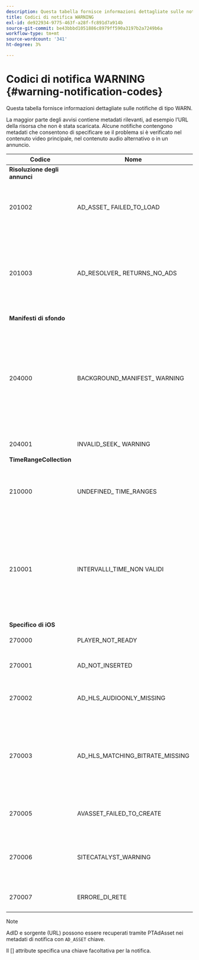 ```yaml
---
description: Questa tabella fornisce informazioni dettagliate sulle notifiche di tipo WARN.
title: Codici di notifica WARNING
exl-id: de922934-9775-463f-a28f-fc891d7a914b
source-git-commit: be43bbbd1051886c8979ff590a3197b2a7249b6a
workflow-type: tm+mt
source-wordcount: '341'
ht-degree: 3%

---
```


# Codici di notifica WARNING {#warning-notification-codes}

Questa tabella fornisce informazioni dettagliate sulle notifiche di tipo WARN.

<!--<a id="section_F25366B6703040E3ADA993C113618F01"></a>-->

La maggior parte degli avvisi contiene metadati rilevanti, ad esempio l’URL della risorsa che non è stata scaricata. Alcune notifiche contengono metadati che consentono di specificare se il problema si è verificato nel contenuto video principale, nel contenuto audio alternativo o in un annuncio.

<table frame="all" colsep="1" rowsep="1" id="table_C24772DF203B4DB2ACE6B475698C4C58"> 
 <thead> 
  <tr rowsep="1"> 
   <th colname="1" class="entry"><b>Codice</b></th> 
   <th colname="2" class="entry"><b>Nome</b></th> 
   <th colname="3" class="entry"><b>InnerNotification&gt;/b&gt;</th> 
   <th colname="4" class="entry"><b>Chiavi metadati</b></th> 
   <th colname="5" class="entry"><b>Commenti</b></th> 
  </tr> 
 </thead>
 <tbody> 
  <tr rowsep="1"> 
   <td colname="1"><b>Risoluzione degli annunci</b> </td> 
   <td colname="2"> </td> 
   <td colname="3"> </td> 
   <td colname="4"> </td> 
   <td colname="5"> </td> 
  </tr> 
  <tr rowsep="1"> 
   <td colname="1"><span class="codeph"> 201002</span> </td> 
   <td colname="2"><span class="codeph"> AD_ASSET_ FAILED_TO_LOAD</span> </td> 
   <td colname="3"> <p>Nessuno </p> </td> 
   <td colname="4"><span class="codeph"> AD_ASSET, INTERNAL_ERROR</span> </td> 
   <td colname="5"> <p>Si è verificato un errore durante il caricamento di un contenuto creativo dell’annuncio. </p> </td> 
  </tr> 
  <tr rowsep="1"> 
   <td colname="1"><span class="codeph"> 201003</span> </td> 
   <td colname="2"><span class="codeph"> AD_RESOLVER_ RETURNS_NO_ADS</span> </td> 
   <td colname="3"> <p>Nessuno </p> </td> 
   <td colname="4"><span class="codeph"> INTERNAL_ERROR, AD_ID,DESCRIZIONE</span> </td> 
   <td colname="5"> <p>Risoluzione dell'annuncio non riuscita a causa di un URL VAST non valido o perché non è stato restituito alcun annuncio dal wrapper VAST. </p> </td> 
  </tr> 
  <tr rowsep="1"> 
   <td colname="1"><b>Manifesti di sfondo</b> </td> 
   <td colname="2"> </td>
   <td colname="3"> </td>
   <td colname="4"> </td>
   <td colname="5"> </td>
  </tr> 
  <tr rowsep="1"> 
   <td colname="1"><span class="codeph"> 204000 </span> </td> 
   <td colname="2"><span class="codeph"> BACKGROUND_MANIFEST_ WARNING</span> </td> 
   <td colname="3"> <p>Nessuno </p> </td> 
   <td colname="4"><span class="codeph"> BACKGROUND_MANIFEST_ WARNING_ERROR</span> <span class="codeph"> BACKGROUND_MANIFEST_ WARNING_NAME</span> <span class="codeph"> DESCRIZIONE</span> </td> 
   <td colname="5"> <p> Errore nel download del manifesto in background. Qualsiasi problema nell’aggiornamento del manifesto in background viene inviato come avviso TVSDK e non causa l’interruzione della riproduzione. </p> </td> 
  </tr> 
  <tr rowsep="1"> 
   <td colname="1"><span class="codeph"> 204001 </span> </td> 
   <td colname="2"><span class="codeph"> INVALID_SEEK_ WARNING</span> </td> 
   <td colname="3"> <p>Nessuno </p> </td> 
   <td colname="4"><span class="codeph"> DESCRIZIONE</span> </td> 
   <td colname="5"> <p></p> </td> 
  </tr> 
  <tr rowsep="1"> 
   <td colname="1"><b>TimeRangeCollection</b> </td> 
   <td colname="2"> </td> 
   <td colname="3"> </td> 
   <td colname="4"> </td> 
   <td colname="5"> </td> 
  </tr> 
  <tr rowsep="1"> 
   <td colname="1"><span class="codeph"> 210000 </span> </td> 
   <td colname="2"><span class="codeph"> UNDEFINED_ TIME_RANGES </span> </td> 
   <td colname="3"> <p>Nessuno </p> </td> 
   <td colname="4"> Nessuno </td> 
   <td colname="5"> La modalità di segnalazione degli annunci è definita come intervallo personalizzato, ma non sono definiti intervalli. </td> 
  </tr> 
  <tr rowsep="1"> 
   <td colname="1"><span class="codeph"> 210001 </span> </td> 
   <td colname="2"><span class="codeph"> INTERVALLI_TIME_NON VALIDI </span> </td> 
   <td colname="3"> <p>Nessuno </p> </td> 
   <td colname="4"><span class="codeph"> DESCRIZIONE </span> </td> 
   <td colname="5"> <p> Uno o più intervalli di tempo non sono validi e verranno ignorati o modificati. </p> <p> DESCRIPTION è una stringa contenente la descrizione degli intervalli non validi. </p> </td> 
  </tr> 
  <tr rowsep="1"> 
   <td colname="1"><b>Specifico di iOS</b> </td> 
   <td colname="2"> </td> 
   <td colname="3"> </td> 
   <td colname="4"> </td> 
   <td colname="5"> </td> 
  </tr> 
  <tr rowsep="1"> 
   <td colname="1"><span class="codeph"> 270000 </span> </td> 
   <td colname="2"><span class="codeph"> PLAYER_NOT_READY </span> </td> 
   <td colname="3"> <p>Nessuno </p> </td> 
   <td colname="4"><span class="codeph"> DESCRIZIONE </span> </td> 
   <td colname="5"> </td> 
  </tr> 
  <tr rowsep="1"> 
   <td colname="1"><span class="codeph"> 270001 </span> </td> 
   <td colname="2"><span class="codeph"> AD_NOT_INSERTED </span> </td> 
   <td colname="3"> <p>Nessuno </p> </td> 
   <td colname="4"> <p>Nessuno </p> </td> 
   <td colname="5"> <p>AD non è stato inserito nel flusso. </p> </td> 
  </tr> 
  <tr rowsep="1"> 
   <td colname="1"><span class="codeph"> 270002 </span> </td> 
   <td colname="2"><span class="codeph"> AD_HLS_AUDIOONLY_MISSING </span> </td> 
   <td colname="3"><span class="codeph"> AD_NOT_INSERTED </span> </td> 
   <td colname="4"> <p>Nessuno </p> </td> 
   <td colname="5"> <p>L’annuncio non contiene un flusso di sola audio </p> </td> 
  </tr> 
  <tr rowsep="1"> 
   <td colname="1"><span class="codeph"> 270003 </span> </td> 
   <td colname="2"><span class="codeph"> AD_HLS_MATCHING_BITRATE_MISSING </span> </td> 
   <td colname="3"><span class="codeph"> AD_NOT_INSERTED </span> </td> 
   <td colname="4"> <p>Nessuno </p> </td> 
   <td colname="5"> <p>Non è stato trovato alcun flusso di annunci corrispondente per il bitrate corrente del contenuto. </p> <p>  </p> </td> 
  </tr> 
  <tr rowsep="1"> 
   <td colname="1"><span class="codeph"> 270005 </span> </td> 
   <td colname="2"><span class="codeph"> AVASSET_FAILED_TO_CREATE </span> </td> 
   <td colname="3"><span class="codeph"> PLAYBACK_ERROR </span> </td> 
   <td colname="4"> <p>Nessuno </p> </td> 
   <td colname="5"> <p>Errore durante la creazione dell’insieme AVA. </p> </td> 
  </tr> 
  <tr rowsep="1"> 
   <td colname="1"><span class="codeph"> 270006 </span> </td> 
   <td colname="2"><span class="codeph"> SITECATALYST_WARNING </span> </td> 
   <td colname="3"> <p>Nessuno </p> </td> 
   <td colname="4"><span class="codeph"> DESCRIZIONE </span> </td> 
   <td colname="5"> <p>Avvertenza: consulta la descrizione dell’avviso sitecatalyst. </p> </td> 
  </tr> 
  <tr rowsep="1"> 
   <td colname="1"><span class="codeph"> 270007 </span> </td> 
   <td colname="2"><span class="codeph"> ERRORE_DI_RETE </span> </td> 
   <td colname="3"> <p>Nessuno </p> </td> 
   <td colname="4"><span class="codeph"> URL </span> </td> 
   <td colname="5"> <p>Errore nell’ottenere dati dalla rete. </p> </td> 
  </tr> 
 </tbody> 
</table>

>[!NOTE]
>
>AdID e sorgente (URL) possono essere recuperati tramite PTAdAsset nei metadati di notifica con `AD_ASSET` chiave.
>
>Il [] attribute specifica una chiave facoltativa per la notifica.
